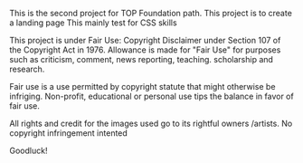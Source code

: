 This is the second project for TOP Foundation path. 
This project is to create a landing page
This mainly test for CSS skills

This project is under Fair Use:
Copyright Disclaimer under Section 107 of the Copyright Act in 1976. Allowance is made for "Fair Use" for purposes such as criticism, comment, news reporting, teaching. scholarship and research.

Fair use is a use permitted by copyright statute that might otherwise be infriging. Non-profit, educational or personal use tips the balance in favor of fair use.

All rights and credit for the images used go to its rightful owners /artists. No copyright infringement intented

Goodluck!